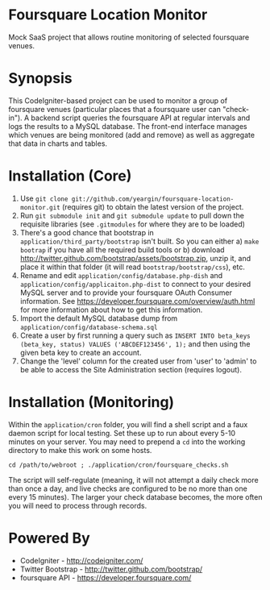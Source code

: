 Foursquare Location Monitor
===========================

Mock SaaS project that allows routine monitoring of selected foursquare venues.

Synopsis
========

This CodeIgniter-based project can be used to monitor a group of foursquare venues (particular places that a foursquare user can "check-in"). A backend script queries the foursquare API at regular intervals and logs the results to a MySQL database. The front-end interface manages which venues are being monitored (add and remove) as well as aggregate that data in charts and tables.

Installation (Core)
===================

 1. Use `git clone git://github.com/yeargin/foursquare-location-monitor.git` (requires git) to obtain the latest version of the project.
 2. Run `git submodule init` and `git submodule update` to pull down the requisite libraries (see `.gitmodules` for where they are to be loaded)
 3. There's a good chance that bootstrap in `application/third_party/bootstrap` isn't built. So you can either a) `make bootrap` if you have all the required build tools or b) download http://twitter.github.com/bootstrap/assets/bootstrap.zip, unzip it, and place it within that folder (it will read `bootstrap/bootstrap/css`), etc.
 4. Rename and edit `application/config/database.php-dish` and `application/config/applicaiton.php-dist` to connect to your desired MySQL server and to provide your foursquare OAuth Consumer information. See https://developer.foursquare.com/overview/auth.html for more information about how to get this information.
 5. Import the default MySQL database dump from `application/config/database-schema.sql`
 6. Create a user by first running a query such as `INSERT INTO beta_keys (beta_key, status) VALUES ('ABCDEF123456', 1);` and then using the given beta key to create an account.
 7. Change the 'level' column for the created user from 'user' to 'admin' to be able to access the Site Administration section (requires logout).

Installation (Monitoring)
=========================

Within the `application/cron` folder, you will find a shell script and a faux daemon script for local testing. Set these up to run about every 5-10 minutes on your server. You may need to prepend a `cd` into the working directory to make this work on some hosts.

`cd /path/to/webroot ; ./application/cron/foursquare_checks.sh`

The script will self-regulate (meaning, it will not attempt a daily check more than once a day, and live checks are configured to be no more than one every 15 minutes). The larger your check database becomes, the more often you will need to process through records.

Powered By
==========

* CodeIgniter - http://codeigniter.com/
* Twitter Bootstrap - http://twitter.github.com/bootstrap/
* foursquare API - https://developer.foursquare.com/
